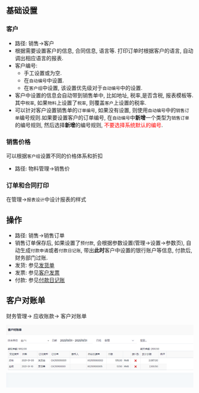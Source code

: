 ﻿## 基础设置

### 客户
- 路径: 销售->客户
- 根据需要设置客户的信息, 合同信息, 语言等. 打印订单时根据客户的语言, 自动调出相应语言的报表.
- 客户编号:
    - 手工设置或为空.
    - 在`自动编号`中设置. 
    - 在`客户组`中设置, 该设置优先级对于`自动编号`中的设置.
- 客户中设置的信息会自动带到销售单中, 比如地址, 税率,是否含税, 报表模板等. 其中`税率`, 如果`物料`上设置了`税率`, 则覆盖`客户`上设置的税率.
- 可以针对客户设置销售单的`订单编号`, 如果没有设置, 则使用`自动编号`中的`销售订单`编号规则.如果要设置客户的订单编号, 在`自动编号`中**新增**一个类型为`销售订单`的编号规则, 然后选择**新增**的编号规则, <font color="red">不要选择系统默认的编号</font>.

### 销售价格
可以根据`客户组`设置不同的价格体系和折扣
- 路径: 物料管理->销售价

### 订单和合同打印
在管理->`报表设计`中设计报表的样式

## 操作
- 路径: 销售->销售订单
- 销售订单保存后, 如果设置了`预付款`, 会根据参数设置(管理->设置->参数页), 自动生成`付款申请`或者`付款日记账`, 带出**此时**客户中设置的银行账户等信息, 付款后, 财务部门过账.
- 发货: 参见[发货单](../Onhands/PackingSlip.md)
- 发票: 参见[客户发票](../Financial/AR/Invoice.md)
- 付款: 参见[付款日记账](../Financial/AR/PaymentJournal.md)


## 客户对账单

财务管理-> 应收账款-> 客户对账单

![Customer Statement](../images/Financial/customer-statement.png)